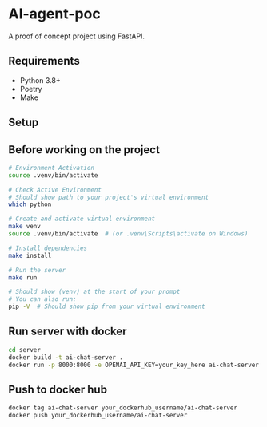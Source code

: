 # AI-agent-poc

A proof of concept project using FastAPI.

## Requirements

- Python 3.8+
- Poetry
- Make

## Setup

## Before working on the project

```sh
# Environment Activation
source .venv/bin/activate

# Check Active Environment
# Should show path to your project's virtual environment
which python

# Create and activate virtual environment
make venv
source .venv/bin/activate  # (or .venv\Scripts\activate on Windows)

# Install dependencies
make install

# Run the server
make run

# Should show (venv) at the start of your prompt
# You can also run:
pip -V  # Should show pip from your virtual environment

```

## Run server with docker

```sh
cd server
docker build -t ai-chat-server .
docker run -p 8000:8000 -e OPENAI_API_KEY=your_key_here ai-chat-server
```

## Push to docker hub

```sh
docker tag ai-chat-server your_dockerhub_username/ai-chat-server
docker push your_dockerhub_username/ai-chat-server
```
